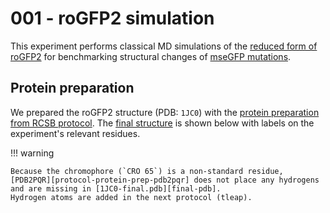 # 001 - roGFP2 simulation

This experiment performs classical MD simulations of the [reduced form of roGFP2](../../methods/01-protocols/gfp-definitions.md#reduced-form) for benchmarking structural changes of [mseGFP mutations](../../methods/01-protocols/gfp-definitions.md#mseGFP).

## Protein preparation

We prepared the roGFP2 structure (PDB: `1JC0`) with the [protein preparation from RCSB protocol][protocol-protein-prep].
The [final structure][final-pdb] is shown below with labels on the experiment's relevant residues.

<div id="prepped-pdb-view" class="mol-container"></div>
<script>
var uri = '../../data/001-rogfp-md/structures/protein/1JC0-final.pdb';
jQuery.ajax( uri, {
    success: function(data) {
        // https://3dmol.org/doc/GLViewer.html
        let viewer = $3Dmol.createViewer(
            document.querySelector('#prepped-pdb-view'),
            { backgroundAlpha: '0.0' }
        );
        viewer.addModel( data, 'pdb' );
        viewer.setStyle({}, {cartoon: {color: 'spectrum'}});
        viewer.setStyle({resn: 'CRO'}, {stick: {}});
        viewer.setStyle({resi: 145}, {stick: {}, cartoon: {color: 'spectrum'}});
        viewer.setStyle({resi: 202}, {stick: {}, cartoon: {color: 'spectrum'}});
        viewer.addLabel(
            "CRO 65",
            {screenOffset: new $3Dmol.Vector2(0, 0), backgroundOpacity: 0.8},
            {resi: 65}, false
        )
        viewer.addLabel(
            "CYM 145",
            {screenOffset: new $3Dmol.Vector2(-100, 20), backgroundOpacity: 0.8},
            {resi: 145}, false
        )
        viewer.addLabel(
            "CYM 202",
            {screenOffset: new $3Dmol.Vector2(30, 20), backgroundOpacity: 0.8},
            {resi: 202}, false
        )
        viewer.setView([ -0.7561101750598701, -0.9271423446320399, 2.965827751298417, 49.265373924881985, 0.37232883239820697, -0.4757222855340383, 0.6628384467092744, 0.4423852858937514 ]);
        viewer.render();
    },
    error: function(hdr, status, err) {
        console.error( "Failed to load " + uri + ": " + err );
    },
});
</script>

!!! warning

    Because the chromophore (`CRO 65`) is a non-standard residue, [PDB2PQR][protocol-protein-prep-pdb2pqr] does not place any hydrogens and are missing in [1JC0-final.pdb][final-pdb].
    Hydrogen atoms are added in the next protocol (tleap).

<!-- LINKS -->

[protocol-protein-prep]: ../../methods/02-protein-prep.md
[protocol-protein-prep-pdb2pqr]: ../../methods/02-protein-prep.md#protonation-and-steric-clashes
[final-pdb]: https://gitlab.com/oasci/studies/metalflare/-/blob/main/study/data/001-rogfp-md/structures/protein/1JC0-final.pdb?ref_type=heads
